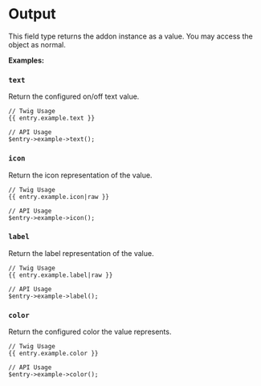 # Output

This field type returns the addon instance as a value. You may access the object as normal.

**Examples:**

### `text`

Return the configured on/off text value.

```
// Twig Usage
{{ entry.example.text }}

// API Usage
$entry->example->text();
```

### `icon`

Return the icon representation of the value.

```
// Twig Usage
{{ entry.example.icon|raw }}

// API Usage
$entry->example->icon();
```

### `label`

Return the label representation of the value.

```
// Twig Usage
{{ entry.example.label|raw }}

// API Usage
$entry->example->label();
```

### `color`

Return the configured color the value represents.

```
// Twig Usage
{{ entry.example.color }}

// API Usage
$entry->example->color();
```
